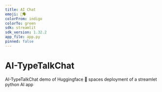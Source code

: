 ```yaml
---
title: AI Chat
emoji: 💬🗣️
colorFrom: indigo
colorTo: green
sdk: streamlit
sdk_version: 1.32.2
app_file: app.py
pinned: false
---
```


# AI-TypeTalkChat
AI-TypeTalkChat demo of Huggingface 🤗 spaces deployment of a streamlet python AI app
